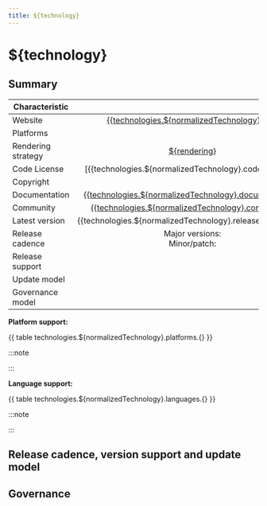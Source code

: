 ```yaml
---
title: ${technology}
---
```


# ${technology}

<!-- ✍ Please populate the content `/data/technologies/${normalizedTechnology}.json`
first. The text starting with `{{` will be interpolated in build time with
the information in that file. -->

<!-- ✍ Please write about the technology, when it was created, what type of technology is it,
some of the key characteristics for developers, etc. -->

## Summary

| Characteristic |        |
| -------------- | :----: |
| Website | [{{technologies.${normalizedTechnology}.url}}]({{technologies.${normalizedTechnology}.url}}) |
| Platforms | <!-- ✍ Desktop, mobile --> |
| Rendering strategy | [${rendering}] |
| Code License | [{{technologies.${normalizedTechnology}.codeLicense}}] |
| Copyright | <!-- ✍ Who owns the ©? A company? Foundation? --> |
| Documentation | [{{technologies.${normalizedTechnology}.documentation}}]({{technologies.${normalizedTechnology}.documentation}}) |
| Community | [{{technologies.${normalizedTechnology}.community}}]({{technologies.${normalizedTechnology}.community}}) |
| Latest version | {{technologies.${normalizedTechnology}.releases.0.version}} |
| Release cadence | Major versions: <!-- ✍ XX weeks/months --> <br/> Minor/patch: <!-- ✍ XX weeks/months --> |
| Release support | <!-- ✍ XX weeks/months --> |
| Update model | <!-- ✍ Does the developer need to update their framework/runtime or is it automatic? --> |
| Governance model | <!-- ✍ Does a company decide everything or is it an open governance model --> |

**Platform support:**

{{ table technologies.${normalizedTechnology}.platforms.{} }}

:::note
<!-- ✍ write down any additional notes about platforms here or delete this part -->
:::

**Language support:**

{{ table technologies.${normalizedTechnology}.languages.{} }}

:::note
<!-- ✍ write down any additional notes about languages here or delete this part -->
:::

## Release cadence, version support and update model

<!-- ✍ How often is there a new version? Is it predictable? Does it use an evergreen model (i.e.:
it gets updated automatically) or do developers need to take care of that? Does it depend on other
projects to ship? -->

## Governance

<!-- ✍ Please add an introductory paragraph about the governance model of the project: part of a
foundation, company driven, etc. -->

<!-- Ref links -->

[${rendering}]: ./${normalizedRendering}.md
[{{technologies.${normalizedTechnoligy}.codeLicense}}]: <!-- ✍ Link to the code license -->
